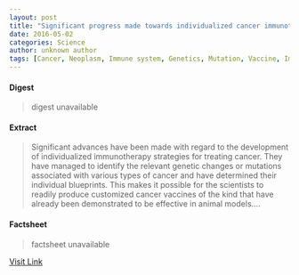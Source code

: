 ```yaml
---
layout: post
title: "Significant progress made towards individualized cancer immunotherapy"
date: 2016-05-02
categories: Science
author: unknown author
tags: [Cancer, Neoplasm, Immune system, Genetics, Mutation, Vaccine, Immunotherapy, Research, Biology, Diseases and disorders, Health, Biotechnology, Neoplasms, Health sciences, Life sciences, Clinical medicine, Medical specialties, Medicine]
---
```



#### Digest
>digest unavailable

#### Extract
>Significant advances have been made with regard to the development of individualized immunotherapy strategies for treating cancer. They have managed to identify the relevant genetic changes or mutations associated with various types of cancer and have determined their individual blueprints. This makes it possible for the scientists to readily produce customized cancer vaccines of the kind that have already been demonstrated to be effective in animal models....

#### Factsheet
>factsheet unavailable

[Visit Link](http://feeds.sciencedaily.com/~r/sciencedaily/~3/SW340oWCvf4/150512104030.htm)


